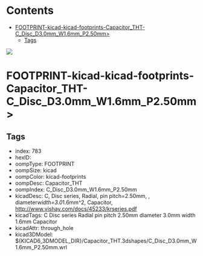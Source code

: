



Contents
========

* [FOOTPRINT-kicad-kicad-footprints-Capacitor_THT-C_Disc_D3.0mm_W1.6mm_P2.50mm>](#footprint-kicad-kicad-footprints-capacitor_tht-c_disc_d30mm_w16mm_p250mm)
	* [Tags](#tags)
  
![][im]
# FOOTPRINT-kicad-kicad-footprints-Capacitor_THT-C_Disc_D3.0mm_W1.6mm_P2.50mm>

## Tags

- index: 783
- hexID: 
- oompType: FOOTPRINT
- oompSize: kicad
- oompColor: kicad-footprints
- oompDesc: Capacitor_THT
- oompIndex: C_Disc_D3.0mm_W1.6mm_P2.50mm
- kicadDesc: C, Disc series, Radial, pin pitch=2.50mm, , diameter*width=3.0*1.6mm^2, Capacitor, http://www.vishay.com/docs/45233/krseries.pdf
- kicadTags: C Disc series Radial pin pitch 2.50mm  diameter 3.0mm width 1.6mm Capacitor
- kicadAttr: through_hole
- kicad3DModel: ${KICAD6_3DMODEL_DIR}/Capacitor_THT.3dshapes/C_Disc_D3.0mm_W1.6mm_P2.50mm.wrl



[im]: image.png
